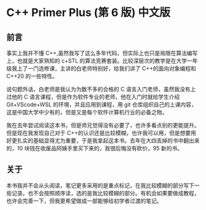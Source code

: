 # C++ Primer Plus (第 6 版) 中文版

## 前言

事实上我并不懂 C++,虽然我写了这么多年代码，但实际上也只是局限在算法编写上，也就是大家熟知的 c+STL 的算法竞赛套装。比较深层次的教学是在大学一年级我上了一门选修课，主讲的白老师特别好，给我们讲了 C++的面向对象编程和 C++20 的一些特性。

说句题外话，白老师是我认为为数不多的合格的 C 语言入门老师，虽然我没有上过他的 C 语言课程，但是作为软件专业的老师，他在入门时就给学生介绍 Git+VScode+WSL 的环境，并且应用到课程，用 git 仓库组织自己的上课内容，这是中国大学中少有的，但是又是每个软件计算机行业的必备之物。

我在去年尝试阅读这本书，但是师兄觉得没有必要了，也许多看点别的更能提升。但是现在我发现自己对于 C++的认识还是比较模糊，也许我可以用，但是想要用好更扎实的基础显得尤为重要，于是我拿起这本书。去年在大四丢掉的书中翻出来的，10 块钱在收废品阿姨手里买下来的，我很后悔没有砍价，95 新的书。

## 关于

本书我并不会从头阅读，笔记更多采用的是重点标记，在我比较模糊的部分写下一些记录。也不会按照顺序读，选的是我比较模糊的部分。有机会如果要做成教程，也许会完善一下，但我更希望做成一部能够给初学者过渡的笔记。